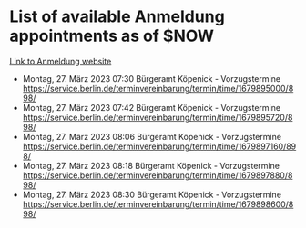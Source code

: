 # List of available Anmeldung appointments as of $NOW
[Link to Anmeldung website](https://service.berlin.de/terminvereinbarung/termin/tag.php?termin=1&anliegen[]=120686&dienstleisterlist=122210,122217,327316,122219,327312,122227,327314,122231,327346,122243,327348,122254,122252,329742,122260,329745,122262,329748,122271,327278,122273,327274,122277,327276,330436,122280,327294,122282,327290,122284,327292,122291,327270,122285,327266,122286,327264,122296,327268,150230,329760,122297,327286,122294,327284,122312,329763,122314,329775,122304,327330,122311,327334,122309,327332,317869,122281,327352,122279,329772,122283,122276,327324,122274,327326,122267,329766,122246,327318,122251,327320,122257,327322,122208,327298,122226,327300&herkunft=http%3A%2F%2Fservice.berlin.de%2Fdienstleistung%2F120686%2F)
- Montag, 27. März 2023 07:30 Bürgeramt Köpenick - Vorzugstermine https://service.berlin.de/terminvereinbarung/termin/time/1679895000/898/
- Montag, 27. März 2023 07:42 Bürgeramt Köpenick - Vorzugstermine https://service.berlin.de/terminvereinbarung/termin/time/1679895720/898/
- Montag, 27. März 2023 08:06 Bürgeramt Köpenick - Vorzugstermine https://service.berlin.de/terminvereinbarung/termin/time/1679897160/898/
- Montag, 27. März 2023 08:18 Bürgeramt Köpenick - Vorzugstermine https://service.berlin.de/terminvereinbarung/termin/time/1679897880/898/
- Montag, 27. März 2023 08:30 Bürgeramt Köpenick - Vorzugstermine https://service.berlin.de/terminvereinbarung/termin/time/1679898600/898/
